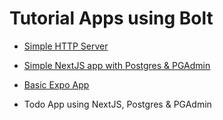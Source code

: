 # Tutorial Apps using Bolt

- [Simple HTTP Server](https://github.com/gluestack/bolt-framework-tutorial-apps/tree/main/examples/simple-http-server#simple-http-server)

- [Simple NextJS app with Postgres & PGAdmin](https://github.com/gluestack/bolt-framework-tutorial-apps/tree/main/examples/next-postgres-pgadmin)

- [Basic Expo App](https://github.com/gluestack/bolt-framework-tutorial-apps/tree/main/examples/expo-app#expo-web)

- Todo App using NextJS, Postgres & PGAdmin